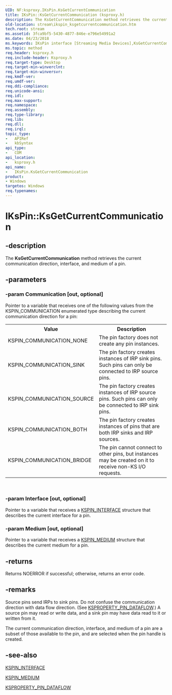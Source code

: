 ```yaml
---
UID: NF:ksproxy.IKsPin.KsGetCurrentCommunication
title: IKsPin::KsGetCurrentCommunication (ksproxy.h)
description: The KsGetCurrentCommunication method retrieves the current communication direction, interface, and medium of a pin.
old-location: stream\ikspin_ksgetcurrentcommunication.htm
tech.root: stream
ms.assetid: 3fca9bf5-5430-4877-846e-e796e54991a2
ms.date: 04/23/2018
ms.keywords: IKsPin interface [Streaming Media Devices],KsGetCurrentCommunication method, IKsPin.KsGetCurrentCommunication, IKsPin::KsGetCurrentCommunication, KsGetCurrentCommunication, KsGetCurrentCommunication method [Streaming Media Devices], KsGetCurrentCommunication method [Streaming Media Devices],IKsPin interface, ksproxy/IKsPin::KsGetCurrentCommunication, ksproxy_2619bbb1-bc7d-4a69-99fb-2e35a36c4f02.xml, stream.ikspin_ksgetcurrentcommunication
ms.topic: method
req.header: ksproxy.h
req.include-header: Ksproxy.h
req.target-type: Desktop
req.target-min-winverclnt: 
req.target-min-winversvr: 
req.kmdf-ver: 
req.umdf-ver: 
req.ddi-compliance: 
req.unicode-ansi: 
req.idl: 
req.max-support: 
req.namespace: 
req.assembly: 
req.type-library: 
req.lib: 
req.dll: 
req.irql: 
topic_type:
-	APIRef
-	kbSyntax
api_type:
-	COM
api_location:
-	ksproxy.h
api_name:
-	IKsPin.KsGetCurrentCommunication
product:
- Windows
targetos: Windows
req.typenames: 
---
```


# IKsPin::KsGetCurrentCommunication


## -description


The <b>KsGetCurrentCommunication</b> method retrieves the current communication direction, interface, and medium of a pin. 


## -parameters




### -param Communication [out, optional]

Pointer to a variable that receives one of the following values from the KSPIN_COMMUNICATION enumerated type describing the current communication direction for a pin: 

<table>
<tr>
<th>Value</th>
<th>Description</th>
</tr>
<tr>
<td>
KSPIN_COMMUNICATION_NONE

</td>
<td>
The pin factory does not create any pin instances.

</td>
</tr>
<tr>
<td>
KSPIN_COMMUNICATION_SINK

</td>
<td>
The pin factory creates instances of IRP sink pins. Such pins can only be connected to IRP source pins.

</td>
</tr>
<tr>
<td>
KSPIN_COMMUNICATION_SOURCE

</td>
<td>
The pin factory creates instances of IRP source pins. Such pins can only be connected to IRP sink pins.

</td>
</tr>
<tr>
<td>
KSPIN_COMMUNICATION_BOTH

</td>
<td>
The pin factory creates instances of pins that are both IRP sinks and IRP sources. 

</td>
</tr>
<tr>
<td>
KSPIN_COMMUNICATION_BRIDGE

</td>
<td>
The pin cannot connect to other pins, but instances may be created on it to receive non-KS I/O requests.

</td>
</tr>
</table>
 


### -param Interface [out, optional]

Pointer to a variable that receives a <a href="https://msdn.microsoft.com/library/windows/hardware/ff563537">KSPIN_INTERFACE</a> structure that describes the current interface for a pin. 


### -param Medium [out, optional]

Pointer to a variable that receives a <a href="https://msdn.microsoft.com/library/windows/hardware/ff563538">KSPIN_MEDIUM</a> structure that describes the current medium for a pin. 


## -returns



Returns NOERROR if successful; otherwise, returns an error code.




## -remarks



Source pins send IRPs to sink pins. Do not confuse the communication direction with data flow direction. (See <a href="https://msdn.microsoft.com/library/windows/hardware/ff565197">KSPROPERTY_PIN_DATAFLOW</a>.) A source pin may read or write data, and a sink pin may have data read to it or written from it.

The current communication direction, interface, and medium of a pin are a subset of those available to the pin, and are selected when the pin handle is created.




## -see-also




<a href="https://msdn.microsoft.com/library/windows/hardware/ff563537">KSPIN_INTERFACE</a>



<a href="https://msdn.microsoft.com/library/windows/hardware/ff563538">KSPIN_MEDIUM</a>



<a href="https://msdn.microsoft.com/library/windows/hardware/ff565197">KSPROPERTY_PIN_DATAFLOW</a>
 

 

